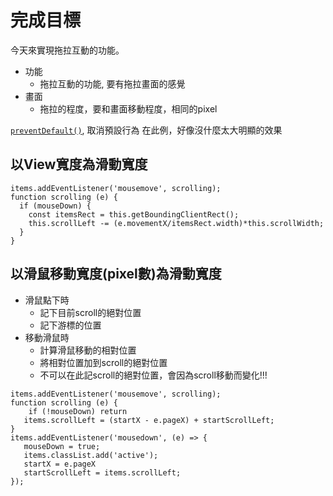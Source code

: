 # 完成目標

今天來實現拖拉互動的功能。

- 功能
  - 拖拉互動的功能, 要有拖拉畫面的感覺
- 畫面
  - 拖拉的程度，要和畫面移動程度，相同的pixel


[`preventDefault()`](https://www.w3schools.com/jsref/event_preventdefault.asp), 取消預設行為
在此例，好像沒什麼太大明顯的效果

## 以View寬度為滑動寬度
```javascript=
items.addEventListener('mousemove', scrolling);
function scrolling (e) {
  if (mouseDown) {
    const itemsRect = this.getBoundingClientRect();
    this.scrollLeft -= (e.movementX/itemsRect.width)*this.scrollWidth;
  }
}
```
## 以滑鼠移動寬度(pixel數)為滑動寬度
- 滑鼠點下時
  - 記下目前scroll的絕對位置
  - 記下游標的位置
- 移動滑鼠時
  - 計算滑鼠移動的相對位置
  - 將相對位置加到scroll的絕對位置
  - 不可以在此記scroll的絕對位置，會因為scroll移動而變化!!!
```javascript=
items.addEventListener('mousemove', scrolling);
function scrolling (e) {
    if (!mouseDown) return
   items.scrollLeft = (startX - e.pageX) + startScrollLeft;
}
items.addEventListener('mousedown', (e) => {
   mouseDown = true;
   items.classList.add('active');
   startX = e.pageX
   startScrollLeft = items.scrollLeft;
});
```
